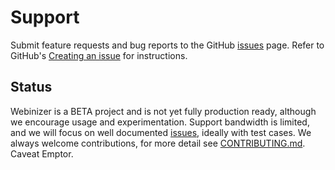 # Support

Submit feature requests and bug reports to the GitHub [issues] page. Refer to GitHub's
[Creating an issue](https://docs.github.com/en/issues/tracking-your-work-with-issues/creating-an-issue)
for instructions.

## Status

Webinizer is a BETA project and is not yet fully production ready, although we encourage usage and
experimentation. Support bandwidth is limited, and we will focus on well documented [issues],
ideally with test cases. We always welcome contributions, for more detail see
[CONTRIBUTING.md](CONTRIBUTING.md). Caveat Emptor.

[issues]: https://github.com/intel/webinizer/issues
